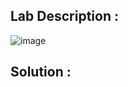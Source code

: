 ## Lab Description :

![image](https://github.com/ananthan05/Portswigger_labs/assets/140697378/95279fa4-8814-4c6c-89c3-0315703c73ff)

## Solution :
